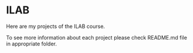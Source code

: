 # ILAB
Here are my projects of the ILAB course.

To see more information about each project please check README.md file in appropriate folder.
